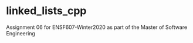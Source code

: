 # linked_lists_cpp
Assignment 06 for ENSF607-Winter2020 as part of the Master of Software Engineering
